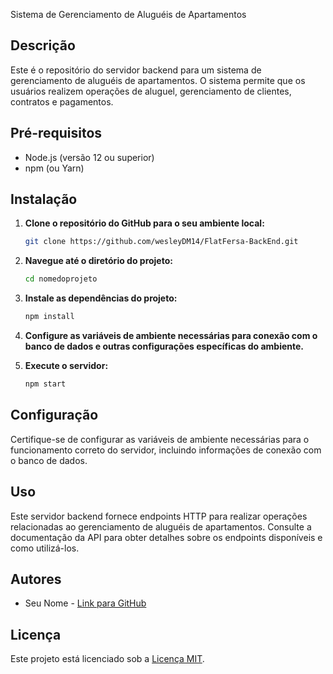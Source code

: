  Sistema de Gerenciamento de Aluguéis de Apartamentos

## Descrição

Este é o repositório do servidor backend para um sistema de gerenciamento de aluguéis de apartamentos. O sistema permite que os usuários realizem operações de aluguel, gerenciamento de clientes, contratos e pagamentos.

## Pré-requisitos

- Node.js (versão 12 ou superior)
- npm (ou Yarn)

## Instalação

1. **Clone o repositório do GitHub para o seu ambiente local:**

   ```bash
   git clone https://github.com/wesleyDM14/FlatFersa-BackEnd.git
   ```

2. **Navegue até o diretório do projeto:**

   ```bash
   cd nomedoprojeto
   ```

3. **Instale as dependências do projeto:**

   ```bash
   npm install
   ```

4. **Configure as variáveis de ambiente necessárias para conexão com o banco de dados e outras configurações específicas do ambiente.**

5. **Execute o servidor:**

   ```bash
   npm start
   ```

## Configuração

Certifique-se de configurar as variáveis de ambiente necessárias para o funcionamento correto do servidor, incluindo informações de conexão com o banco de dados.

## Uso

Este servidor backend fornece endpoints HTTP para realizar operações relacionadas ao gerenciamento de aluguéis de apartamentos. Consulte a documentação da API para obter detalhes sobre os endpoints disponíveis e como utilizá-los.

## Autores

- Seu Nome - [Link para GitHub](https://github.com/seuusuario)

## Licença

Este projeto está licenciado sob a [Licença MIT](LICENSE).
